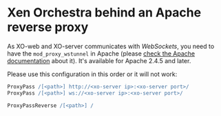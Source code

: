 # Xen Orchestra behind an Apache reverse proxy

As XO-web and XO-server communicates with *WebSockets*, you need to have the `mod_proxy_wstunnel` in Apache (please [check the Apache documentation](http://httpd.apache.org/docs/2.4/mod/mod_proxy_wstunnel.html) about it). It's available for Apache 2.4.5 and later.


Please use this configuration in this order or it will not work:

```apache
ProxyPass /[<path>] http://<xo-server ip>:<xo-server port>/
ProxyPass /[<path>] ws://<xo-server ip>:<xo-server port>/

ProxyPassReverse /[<path>] /
```

